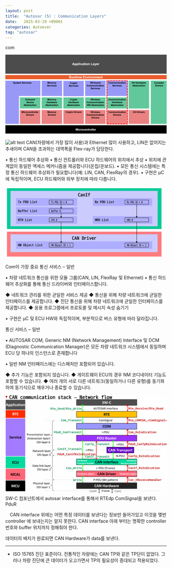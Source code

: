 ```yaml
---
layout: post
title:  "Autosar (5) : Communication Layers"
date:   2025-03-19 +09001
categories: Autoever
tag: "autosar"
---
```

com

![alt text](/assets/images/communication_layer.png)

![alt text](communication_layer_specify-3.png)
CAN(차량에서 가장 많이 사용)과 Ethernet 많이 사용하고,
LIN은 없어지는 추새이며 CAN을 초과하는 대역폭을 Flex-ray가 담당한다.

• 통신 하드웨어 추상화
▪ 통신 컨트롤러와 ECU 하드웨어의 위치에서 추상
 ▪ 위치에 관계없이 동일한 액세스 메커니즘을 제공합니다(온칩/온보드).
 ▪ 모든 통신 시스템에는 특정 통신 하드웨어 추상화가 필요합니다(예: LIN, CAN, FlexRay의 경우).
 ▪ 구현은 μC에 독립적이며, ECU 하드웨어와 외부 장치에 따라 다릅니다.

![alt text](image-1.png)

 Com이 가장 중요
통신 서비스 – 일반

▪ 차량 네트워크 통신을 위한 모듈 그룹(CAN, LIN, FlexRay 및 Ethernet) ▪ 통신 하드웨어 추상화를 통해 통신 드라이버와 인터페이스합니다.

◆ 네트워크 관리를 위한 균일한 서비스 제공
 ◆ 통신을 위해 차량 네트워크에 균일한 인터페이스를 제공합니다.
 ◆ 진단 통신을 위해 차량 네트워크에 균일한 인터페이스를 제공합니다.
 ◆ 응용 프로그램에서 프로토콜 및 메시지 속성 숨기기

▪ 구현은 μC 및 ECU HW와 독립적이며, 부분적으로 버스 유형에 따라 달라집니다.


 통신 서비스 – 일반
 
 ▪ AUTOSAR COM, Generic NM (Network Management) Interface 및 DCM (Diagnostic Communication Manager)은 모든 차량 네트워크 시스템에서 동일하며 ECU 당 하나의 인스턴스로 존재합니다
 
 ▪ 일반 NM 인터페이스에는 디스패처만 포함되어 있습니다.

 ◆ 추가 기능은 포함되지 않습니다.
 ◆ 게이트웨이 ECU의 경우 NM 코디네이터 기능도 포함할 수 있습니다.
 ◆ 여러 개의 서로 다른 네트워크(동일하거나 다른 유형)를 동기화하여 동기식으로 깨우거나 종료할 수 있습니다.




 ![alt text](image.png)
　SW-C 컴포넌트에서 autosar interface를 통해서 RTEdp ComSignal을 보낸다.
PduR

　CAN interface 위에는 어떤 특정 데이터를 보낸다는 정보만 들어가있고 이것을 몇번 controller 에 보내는지는 알지 못한다.
CAN interface 아래 부터는 명확한 controller번호와 buffer 위치까지 정해줘야 한다.

데이터의 배치가 완료되면 CAN Hardware가 data를 보낸다.






---

- ISO 15765 진단 표준이다.
전통적인 차량에는 CAN TP와 같은 TP단이 없었다. 그러나 차량 진단에 큰 데이터가 오고가면서 TP의 필요성이 증대되고 적용되었다.

